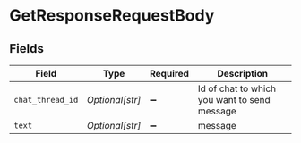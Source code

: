 # GetResponseRequestBody


## Fields

| Field                                        | Type                                         | Required                                     | Description                                  |
| -------------------------------------------- | -------------------------------------------- | -------------------------------------------- | -------------------------------------------- |
| `chat_thread_id`                             | *Optional[str]*                              | :heavy_minus_sign:                           | Id of chat to which you want to send message |
| `text`                                       | *Optional[str]*                              | :heavy_minus_sign:                           | message                                      |